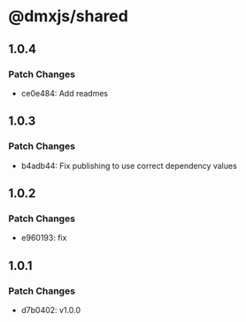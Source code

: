 # @dmxjs/shared

## 1.0.4

### Patch Changes

- ce0e484: Add readmes

## 1.0.3

### Patch Changes

- b4adb44: Fix publishing to use correct dependency values

## 1.0.2

### Patch Changes

- e960193: fix

## 1.0.1

### Patch Changes

- d7b0402: v1.0.0
